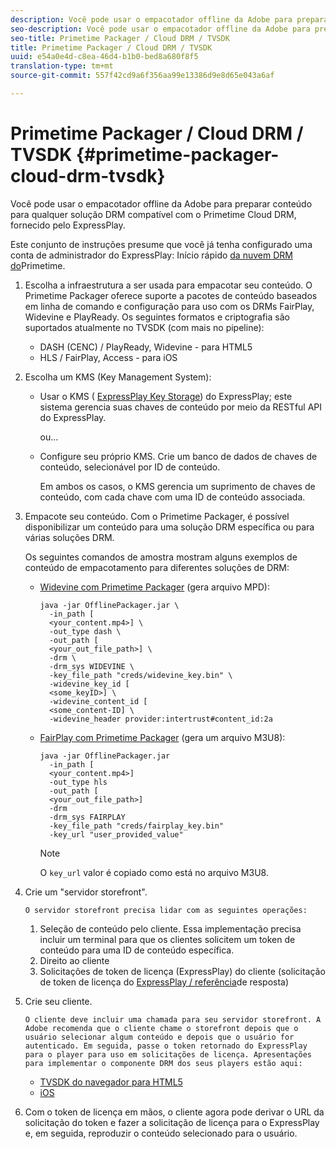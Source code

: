 ```yaml
---
description: Você pode usar o empacotador offline da Adobe para preparar conteúdo para qualquer solução DRM compatível com o Primetime Cloud DRM, fornecido pelo ExpressPlay.
seo-description: Você pode usar o empacotador offline da Adobe para preparar conteúdo para qualquer solução DRM compatível com o Primetime Cloud DRM, fornecido pelo ExpressPlay.
seo-title: Primetime Packager / Cloud DRM / TVSDK
title: Primetime Packager / Cloud DRM / TVSDK
uuid: e54a0e4d-c8ea-46d4-b1b0-bed8a680f8f5
translation-type: tm+mt
source-git-commit: 557f42cd9a6f356aa99e13386d9e8d65e043a6af

---
```



# Primetime Packager / Cloud DRM / TVSDK {#primetime-packager-cloud-drm-tvsdk}

Você pode usar o empacotador offline da Adobe para preparar conteúdo para qualquer solução DRM compatível com o Primetime Cloud DRM, fornecido pelo ExpressPlay.

Este conjunto de instruções presume que você já tenha configurado uma conta de administrador do ExpressPlay: Início rápido [da nuvem DRM do](../../../multi-drm-workflows/quick-start/quick-overview.md)Primetime.
1. Escolha a infraestrutura a ser usada para empacotar seu conteúdo. O Primetime Packager oferece suporte a pacotes de conteúdo baseados em linha de comando e configuração para uso com os DRMs FairPlay, Widevine e PlayReady. Os seguintes formatos e criptografia são suportados atualmente no TVSDK (com mais no pipeline):

   * DASH (CENC) / PlayReady, Widevine - para HTML5
   * HLS / FairPlay, Access - para iOS

1. Escolha um KMS (Key Management System):

   * Usar o KMS ( [ExpressPlay Key Storage](https://www.expressplay.com/developer/key-storage/)) do ExpressPlay; este sistema gerencia suas chaves de conteúdo por meio da RESTful API do ExpressPlay.

      ou...

   * Configure seu próprio KMS. Crie um banco de dados de chaves de conteúdo, selecionável por ID de conteúdo.

      Em ambos os casos, o KMS gerencia um suprimento de chaves de conteúdo, com cada chave com uma ID de conteúdo associada.

1. Empacote seu conteúdo. Com o Primetime Packager, é possível disponibilizar um conteúdo para uma solução DRM específica ou para várias soluções DRM.

   Os seguintes comandos de amostra mostram alguns exemplos de conteúdo de empacotamento para diferentes soluções de DRM:

   * [Widevine com Primetime Packager](https://helpx.adobe.com/content/dam/help/en/primetime/guides/offline_packager_getting_started.pdf#page=19) (gera arquivo MPD):

      ```
      java -jar OfflinePackager.jar \ 
        -in_path [ 
        <your_content.mp4>] \ 
        -out_type dash \ 
        -out_path [ 
        <your_out_file_path>] \ 
        -drm \ 
        -drm_sys WIDEVINE \ 
        -key_file_path "creds/widevine_key.bin" \ 
        -widevine_key_id [ 
        <some_keyID>] \ 
        -widevine_content_id [ 
        <some_content-ID] \ 
        -widevine_header provider:intertrust#content_id:2a
      ```

   * [FairPlay com Primetime Packager](https://helpx.adobe.com/content/dam/help/en/primetime/guides/offline_packager_getting_started.pdf#page=20) (gera um arquivo M3U8):

      ```
      java -jar OfflinePackager.jar  
        -in_path [ 
        <your_content.mp4>]  
        -out_type hls  
        -out_path [ 
        <your_out_file_path>]  
        -drm  
        -drm_sys FAIRPLAY  
        -key_file_path "creds/fairplay_key.bin"  
        -key_url "user_provided_value"
      ```

      >[!NOTE]
      >
      >O `key_url` valor é copiado como está no arquivo M3U8.

1. Crie um &quot;servidor storefront&quot;.

       O servidor storefront precisa lidar com as seguintes operações:
   
   1. Seleção de conteúdo pelo cliente. Essa implementação precisa incluir um terminal para que os clientes solicitem um token de conteúdo para uma ID de conteúdo específica.
   1. Direito ao cliente
   1. Solicitações de token de licença (ExpressPlay) do cliente (solicitação de token de licença do [ExpressPlay / referência](../../../multi-drm-workflows/license-token-req-resp-ref/license-req-resp-overview.md)de resposta)

1. Crie seu cliente.

       O cliente deve incluir uma chamada para seu servidor storefront. A Adobe recomenda que o cliente chame o storefront depois que o usuário selecionar algum conteúdo e depois que o usuário for autenticado. Em seguida, passe o token retornado do ExpressPlay para o player para uso em solicitações de licença. Apresentações para implementar o componente DRM dos seus players estão aqui:
   
   * [TVSDK do navegador para HTML5](https://help.adobe.com/en_US/primetime/psdk/browser_tvsdk/index.html#PSDKs-reference-DRM_interface_overview)
   * [iOS](../../../../programming/tvsdk-3x-ios-prog/ios-3x-drm-content-security/ios-3x-apple-fairplay-tvsdk.md)

1. Com o token de licença em mãos, o cliente agora pode derivar o URL da solicitação do token e fazer a solicitação de licença para o ExpressPlay e, em seguida, reproduzir o conteúdo selecionado para o usuário.
